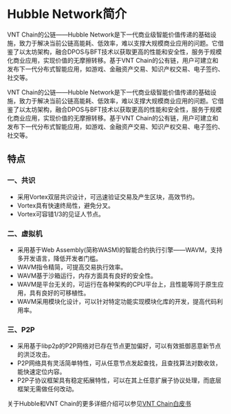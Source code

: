 # Hubble Network简介

VNT Chain的公链——Hubble Network是下一代商业级智能价值传递的基础设施，致力于解决当前公链高能耗、低效率，难以支撑大规模商业应用的问题。它借鉴了以太坊架构，融合DPOS与BFT技术以获取更高的性能和安全性，服务于规模化商业应用，实现价值的无摩擦转移。基于VNT Chain的公有链，用户可建立和发布下一代分布式智能应用，如游戏、金融资产交易、知识产权交易、电子签约、社交等。

VNT Chain的公链——Hubble Network是下一代商业级智能价值传递的基础设施，致力于解决当前公链高能耗、低效率，难以支撑大规模商业应用的问题。它借鉴了以太坊架构，融合DPOS与BFT技术以获取更高的性能和安全性，服务于规模化商业应用，实现价值的无摩擦转移。基于VNT Chain的公有链，用户可建立和发布下一代分布式智能应用，如游戏、金融资产交易、知识产权交易、电子签约、社交等。


## 特点

### 一、共识

- 采用Vortex双层共识设计，可迅速验证交易及产生区块，高效节约。
- Vortex具有快速终局性，避免分叉。
- Vortex可容错1/3的见证人节点。

### 二、虚拟机

- 采用基于Web Assembly(简称WASM)的智能合约执行引擎——WAVM，支持多开发语言，降低开发者门槛。
- WAVM指令精简，可提高交易执行效率。
- WAVM基于沙箱运行，内存方面具有良好的安全性。
- WAVM是平台无关的，可运行在各种架构的CPU平台上，且性能等同于原生应用，具有良好的可移植性。
- WAVM采用模块化设计，可以针对特定功能实现模块化库的开发，提高代码利用率。

### 三、P2P

- 采用基于libp2p的P2P网络对已存在节点更加偏好，可以有效抵御恶意新节点的洪泛攻击。
- P2P网络具有灵活简单特性，可从任意节点发起查找，且查找算法对数收敛，能快速定位内容。
- P2P子协议框架具有稳定拓展特性，可以在其上任意扩展子协议处理，而底层框架无需做任何改动。

关于Hubble和VNT Chain的更多详细介绍可以参见[VNT Chain白皮书](https://github.com/vntchain/vnt-documentation/blob/master/VNT%20Chain%20%E7%99%BD%E7%9A%AE%E4%B9%A6%20V1.1.pdf)